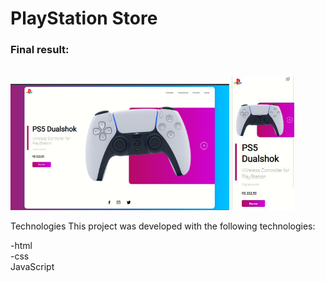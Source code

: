 # PlayStation Store



<h3>Final result:</h3>
<br>
<img src="./img/result-1.jpeg" alt="Application result" width="350em">
<img src="./img/result-2.jpeg" alt="Application result " width="100em">

<br>



Technologies
This project was developed with the following technologies:
<br>

-html
<br>
-css
<br>
JavaScript
